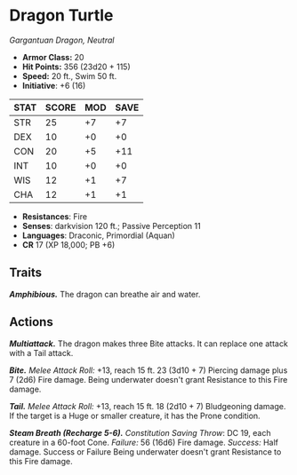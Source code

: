 # Dragon Turtle

*Gargantuan Dragon, Neutral*

- **Armor Class:** 20
- **Hit Points:** 356 (23d20 + 115)
- **Speed:** 20 ft., Swim 50 ft.
- **Initiative**: +6 (16)

|STAT|SCORE|MOD|SAVE|
| --- | --- | --- | ---- |
| STR | 25 | +7 | +7 |
| DEX | 10 | +0 | +0 |
| CON | 20 | +5 | +11 |
| INT | 10 | +0 | +0 |
| WIS | 12 | +1 | +7 |
| CHA | 12 | +1 | +1 |

- **Resistances**: Fire
- **Senses**: darkvision 120 ft.; Passive Perception 11
- **Languages**: Draconic, Primordial (Aquan)
- **CR** 17 (XP 18,000; PB +6)

## Traits

***Amphibious.*** The dragon can breathe air and water.


## Actions

***Multiattack.*** The dragon makes three Bite attacks. It can replace one attack with a Tail attack.

***Bite.*** *Melee Attack Roll:* +13, reach 15 ft. 23 (3d10 + 7) Piercing damage plus 7 (2d6) Fire damage. Being underwater doesn't grant Resistance to this Fire damage.

***Tail.*** *Melee Attack Roll:* +13, reach 15 ft. 18 (2d10 + 7) Bludgeoning damage. If the target is a Huge or smaller creature, it has the Prone condition.

***Steam Breath (Recharge 5-6).*** *Constitution Saving Throw*: DC 19, each creature in a 60-foot Cone. *Failure:*  56 (16d6) Fire damage. *Success:*  Half damage. Success or Failure Being underwater doesn't grant Resistance to this Fire damage.

